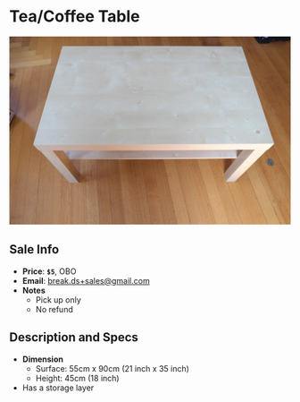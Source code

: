 # Tea/Coffee Table

![Dining Table](https://github.com/breakds/moving-sales/blob/master/photo/resized/table.png)

## Sale Info

* **Price**: **`$5`**, OBO
* **Email**: break.ds+sales@gmail.com
* **Notes** 
  * Pick up only
  * No refund

## Description and Specs

* **Dimension**
  * Surface: 55cm x 90cm (21 inch x 35 inch)
  * Height: 45cm (18 inch)
* Has a storage layer
